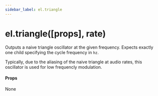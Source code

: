 ```yaml
---
sidebar_label: el.triangle
---
```


# el.triangle([props], rate)

Outputs a naive triangle oscillator at the given frequency. Expects exactly one child
specifying the cycle frequency in `hz`.

Typically, due to the aliasing of the naive triangle at audio rates, this oscillator
is used for low frequencly modulation.

#### Props

None

